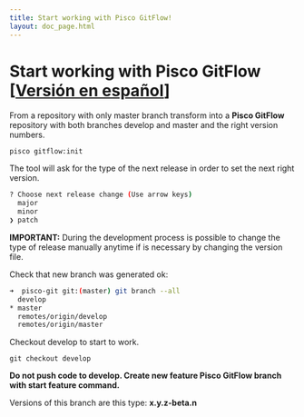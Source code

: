 ```yaml
---
title: Start working with Pisco GitFlow!
layout: doc_page.html
---
```


# Start working with **Pisco GitFlow** [[Versión en español](../../../es/users/guides/000init.html)]

From a repository with only master branch transform into a **Pisco GitFlow** repository with both branches develop and master and the right version numbers.

    pisco gitflow:init

The tool will ask for the type of the next release in order to set the next right version.

```bash
? Choose next release change (Use arrow keys)
  major
  minor
❯ patch
```

**IMPORTANT:** During the development process is possible to change the type of release manually anytime if is necessary by changing the version file.

Check that new branch was generated ok:

```bash
➜  pisco-git git:(master) git branch --all
  develop
* master
  remotes/origin/develop
  remotes/origin/master
```

Checkout develop to start to work.

    git checkout develop

**Do not push code to develop. Create new feature **Pisco GitFlow** branch with start feature command.**

Versions of this branch are this type: **x.y.z-beta.n**